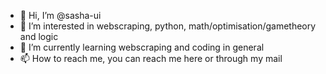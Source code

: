 - 👋 Hi, I’m @sasha-ui
- 👀 I’m interested in webscraping, python, math/optimisation/gametheory and logic
- 🌱 I’m currently learning webscraping and coding in general
- 📫 How to reach me, you can reach me here or through my mail

<!---
sasha-ui/sasha-ui is a ✨ special ✨ repository because its `README.md` (this file) appears on your GitHub profile.
You can click the Preview link to take a look at your changes.
--->
